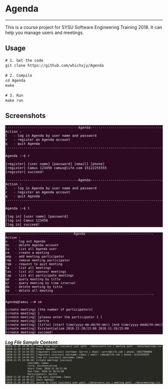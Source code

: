 # Agenda

---

This is a course project for SYSU Software Engineering Training 2018. It can help you manage users and meetings.

## Usage

```
# 1. Get the code
git clone https://github.com/whichxjy/Agenda

# 2. Compile
cd Agenda
make

# 3. Run
make run
```

## Screenshots

![register_login][1]

![create_meeting][2]

***Log File Sample Content:***
![log_file][3]


  [1]: https://github.com/whichxjy/Agenda/blob/master/doc/images/register_login.png
  [2]: https://github.com/whichxjy/Agenda/blob/master/doc/images/create_meeting.png
  [3]: https://github.com/whichxjy/Agenda/blob/master/doc/images/log_file.png
